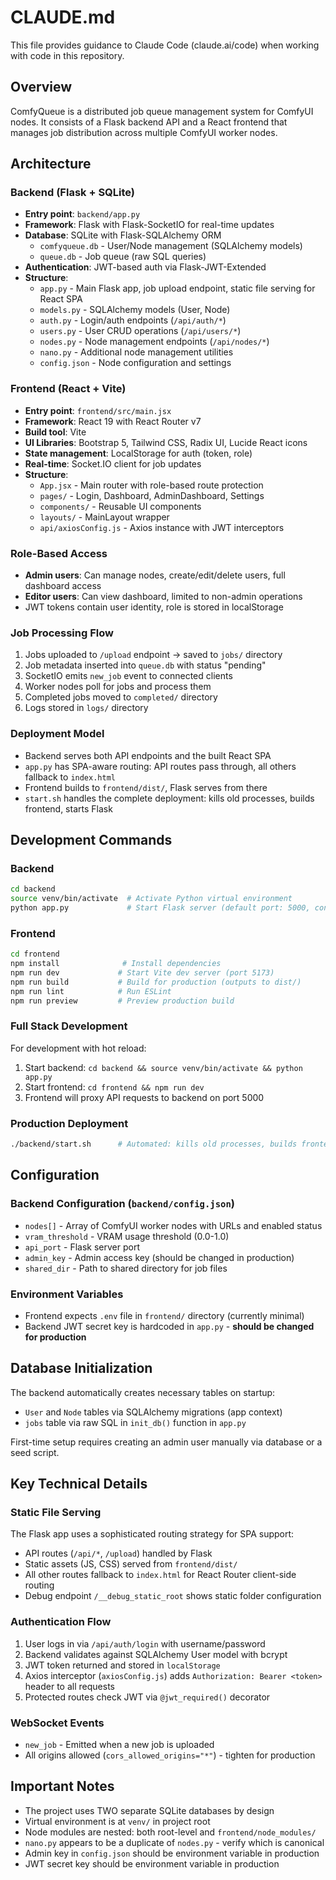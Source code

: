 # CLAUDE.md

This file provides guidance to Claude Code (claude.ai/code) when working with code in this repository.

## Overview

ComfyQueue is a distributed job queue management system for ComfyUI nodes. It consists of a Flask backend API and a React frontend that manages job distribution across multiple ComfyUI worker nodes.

## Architecture

### Backend (Flask + SQLite)
- **Entry point**: `backend/app.py`
- **Framework**: Flask with Flask-SocketIO for real-time updates
- **Database**: SQLite with Flask-SQLAlchemy ORM
  - `comfyqueue.db` - User/Node management (SQLAlchemy models)
  - `queue.db` - Job queue (raw SQL queries)
- **Authentication**: JWT-based auth via Flask-JWT-Extended
- **Structure**:
  - `app.py` - Main Flask app, job upload endpoint, static file serving for React SPA
  - `models.py` - SQLAlchemy models (User, Node)
  - `auth.py` - Login/auth endpoints (`/api/auth/*`)
  - `users.py` - User CRUD operations (`/api/users/*`)
  - `nodes.py` - Node management endpoints (`/api/nodes/*`)
  - `nano.py` - Additional node management utilities
  - `config.json` - Node configuration and settings

### Frontend (React + Vite)
- **Entry point**: `frontend/src/main.jsx`
- **Framework**: React 19 with React Router v7
- **Build tool**: Vite
- **UI Libraries**: Bootstrap 5, Tailwind CSS, Radix UI, Lucide React icons
- **State management**: LocalStorage for auth (token, role)
- **Real-time**: Socket.IO client for job updates
- **Structure**:
  - `App.jsx` - Main router with role-based route protection
  - `pages/` - Login, Dashboard, AdminDashboard, Settings
  - `components/` - Reusable UI components
  - `layouts/` - MainLayout wrapper
  - `api/axiosConfig.js` - Axios instance with JWT interceptors

### Role-Based Access
- **Admin users**: Can manage nodes, create/edit/delete users, full dashboard access
- **Editor users**: Can view dashboard, limited to non-admin operations
- JWT tokens contain user identity, role is stored in localStorage

### Job Processing Flow
1. Jobs uploaded to `/upload` endpoint → saved to `jobs/` directory
2. Job metadata inserted into `queue.db` with status "pending"
3. SocketIO emits `new_job` event to connected clients
4. Worker nodes poll for jobs and process them
5. Completed jobs moved to `completed/` directory
6. Logs stored in `logs/` directory

### Deployment Model
- Backend serves both API endpoints and the built React SPA
- `app.py` has SPA-aware routing: API routes pass through, all others fallback to `index.html`
- Frontend builds to `frontend/dist/`, Flask serves from there
- `start.sh` handles the complete deployment: kills old processes, builds frontend, starts Flask

## Development Commands

### Backend
```bash
cd backend
source venv/bin/activate  # Activate Python virtual environment
python app.py             # Start Flask server (default port: 5000, configured in config.json)
```

### Frontend
```bash
cd frontend
npm install              # Install dependencies
npm run dev             # Start Vite dev server (port 5173)
npm run build           # Build for production (outputs to dist/)
npm run lint            # Run ESLint
npm run preview         # Preview production build
```

### Full Stack Development
For development with hot reload:
1. Start backend: `cd backend && source venv/bin/activate && python app.py`
2. Start frontend: `cd frontend && npm run dev`
3. Frontend will proxy API requests to backend on port 5000

### Production Deployment
```bash
./backend/start.sh      # Automated: kills old processes, builds frontend, starts Flask
```

## Configuration

### Backend Configuration (`backend/config.json`)
- `nodes[]` - Array of ComfyUI worker nodes with URLs and enabled status
- `vram_threshold` - VRAM usage threshold (0.0-1.0)
- `api_port` - Flask server port
- `admin_key` - Admin access key (should be changed in production)
- `shared_dir` - Path to shared directory for job files

### Environment Variables
- Frontend expects `.env` file in `frontend/` directory (currently minimal)
- Backend JWT secret key is hardcoded in `app.py` - **should be changed for production**

## Database Initialization

The backend automatically creates necessary tables on startup:
- `User` and `Node` tables via SQLAlchemy migrations (app context)
- `jobs` table via raw SQL in `init_db()` function in `app.py`

First-time setup requires creating an admin user manually via database or a seed script.

## Key Technical Details

### Static File Serving
The Flask app uses a sophisticated routing strategy for SPA support:
- API routes (`/api/*`, `/upload`) handled by Flask
- Static assets (JS, CSS) served from `frontend/dist/`
- All other routes fallback to `index.html` for React Router client-side routing
- Debug endpoint `/__debug_static_root` shows static folder configuration

### Authentication Flow
1. User logs in via `/api/auth/login` with username/password
2. Backend validates against SQLAlchemy User model with bcrypt
3. JWT token returned and stored in `localStorage`
4. Axios interceptor (`axiosConfig.js`) adds `Authorization: Bearer <token>` header to all requests
5. Protected routes check JWT via `@jwt_required()` decorator

### WebSocket Events
- `new_job` - Emitted when a new job is uploaded
- All origins allowed (`cors_allowed_origins="*"`) - tighten for production

## Important Notes

- The project uses TWO separate SQLite databases by design
- Virtual environment is at `venv/` in project root
- Node modules are nested: both root-level and `frontend/node_modules/`
- `nano.py` appears to be a duplicate of `nodes.py` - verify which is canonical
- Admin key in `config.json` should be environment variable in production
- JWT secret key should be environment variable in production
